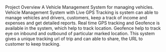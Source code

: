 Project Overview
A Vehicle Management System for managing vehicles. Vehicle Management System with Live GPS Tracking is system can able to manage vehicles and drivers, customers, keep a track of income and expenses and get detailed reports. Real time GPS tracking and Geofence is available in the system, which help to track location. Geofence help to track eye on inbound and outbound of particular marked location. This system gives a unique tracking url of trip and can able to share, the URL to customer to keep tracking.


